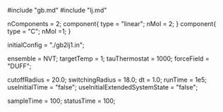 #include "gb.md"
#include "lj.md"

nComponents = 2;
component{
  type = "linear";
  nMol = 2;
}
component{
  type = "C";
  nMol =1;
}


initialConfig = "./gb2lj1.in";

ensemble = NVT;
targetTemp = 1;
tauThermostat = 1000;
forceField = "DUFF";

cutoffRadius = 20.0;
switchingRadius = 18.0;
dt = 1.0;
runTime = 1e5;
useInitialTime = "false";
useInitialExtendedSystemState = "false";

sampleTime = 100;
statusTime = 100;
